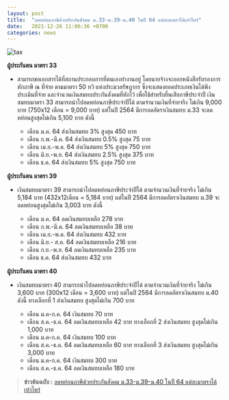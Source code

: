```yaml
---
layout: post
title:  "ลดหย่อนภาษีด้วยประกันสังคม ม.33-ม.39-ม.40 ในปี 64 แต่ละมาตราได้เท่าไหร่"
date:   2021-12-26 11:06:36 +0700
categories: news
---
```


![tax](https://s.isanook.com/mn/0/rp/r/w728/ya0xa0m1w0/aHR0cHM6Ly9zLmlzYW5vb2suY29tL21uLzAvdWQvMTcxLzg1NTcwNC9zc290bi5qcGc=.jpg)

**ผู้ประกันตน มาตรา 33**

- สามารถขอเอกสารได้ที่สถานประกอบการที่ตนเองทำงานอยู่ โดยนายจ้างจะออกหนังสือรับรองการหักภาษี ณ ที่จ่าย ตามมาตรา 50 ทวิ แห่งประมวลรัษฎากร ซึ่งจะแสดงยอดประเภทเงินได้พึงประเมินที่จ่าย และจำนวนเงินสมทบประกันสังคมที่หักไว้ เพื่อใช้สำหรับยื่นเสียภาษีประจำปี เงินสมทบมาตรา 33 สามารถนำไปลดหย่อนภาษีประจำปีได้ ตามจำนวนเงินที่จ่ายจริง ไม่เกิน 9,000 บาท (750x12 เดือน = 9,000 บาท) แต่ในปี 2564 มีการลดอัตราเงินสมทบ ม.33 จะลดหย่อนสูงสุดไม่เกิน 5,100 บาท ดังนี้

    - เดือน ม.ค. 64 ส่งเงินสมทบ 3% สูงสุด 450 บาท
    - เดือน ก.พ.-มี.ค. 64 ส่งเงินสมทบ 0.5% สูงสุด 75 บาท
    - เดือน เม.ย.-พ.ค. 64 ส่งเงินสมทบ 5% สูงสุด 750 บาท
    - เดือน มิ.ย.-พ.ย. 64 ส่งเงินสมทบ 2.5% สูงสุด 375 บาท
    - เดือน ธ.ค. 64 ส่งเงินสมทบ 5% สูงสุด 750 บาท

**ผู้ประกันตน มาตรา 39**

- เงินสมทบมาตรา 39 สามารถนำไปลดหย่อนภาษีประจำปีได้ ตามจำนวนเงินที่จ่ายจริง ไม่เกิน 5,184 บาท (432x12เดือน = 5,184 บาท) แต่ในปี 2564 มีการลดอัตราเงินสมทบ ม.39 จะลดหย่อนสูงสุดไม่เกิน 3,003 บาท ดังนี้

    - เดือน ม.ค. 64 ลดเงินสมทบเหลือ 278 บาท
    - เดือน ก.พ.-มี.ค. 64 ลดเงินสมทบเหลือ 38 บาท
    - เดือน เม.ย.-พ.ค. 64 ส่งเงินสมทบ 432 บาท
    - เดือน มิ.ย.- ส.ค. 64 ลดเงินสมทบเหลือ 216 บาท
    - เดือน ก.ย.-พ.ย. 64 ลดเงินสมทบเหลือ 235 บาท
    - เดือน ธ.ค. 64 ส่งเงินสมทบ 432 บาท

**ผู้ประกันตน มาตรา 40**

- เงินสมทบมาตรา 40 สามารถนำไปลดหย่อนภาษีประจำปีได้ ตามจำนวนเงินที่จ่ายจริง ไม่เกิน 3,600 บาท (300x12 เดือน = 3,600 บาท) แต่ในปี 2564 มีการลดอัตราเงินสมทบ ม.40 ดังนี้
ทางเลือกที่ 1 ส่งเงินสมทบ สูงสุดไม่เกิน 700 บาท

    - เดือน ม.ค-ก.ค. 64 เงินสมทบ 70 บาท
    - เดือน ส.ค.-ธ.ค. 64 ลดเงินสมทบเหลือ 42 บาท ทางเลือกที่ 2 ส่งเงินสมทบ สูงสุดไม่เกิน 1,000 บาท
    - เดือน ม.ค-ก.ค. 64 เงินสมทบ 100 บาท
    - เดือน ส.ค.-ธ.ค. 64 ลดเงินสมทบเหลือ 60 บาท ทางเลือกที่ 3 ส่งเงินสมทบ สูงสุดไม่เกิน 3,000 บาท
    - เดือน ม.ค-ก.ค. 64 เงินสมทบ 300 บาท
    - เดือน ส.ค.-ธ.ค. 64 ลดเงินสมทบเหลือ 180 บาท

>**ข่าวต้นฉบับ :**
[ลดหย่อนภาษีด้วยประกันสังคม ม.33-ม.39-ม.40 ในปี 64 แต่ละมาตราได้เท่าไหร่](https://www.sanook.com/money/855704/)